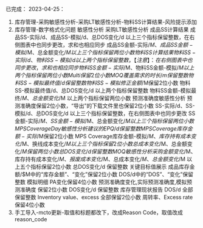 已完成：
2023-04-25：
1. 库存管理-采购敏感性分析-采购LT敏感性分析-物料SS计算结果-风险提示添加
2. 库存管理-数字格式化问题
    敏感性分析
      采购LT敏感性分析
        成品SS计算结果
          成品SS-实际/d、成品SS-模拟/d、总DOS变化/d 以上三个指标保留整数，在右侧图表中也同步更改，求和也相应同步
          成品SS金额-实际/$M、成品SS金额-模拟/$M、总金额变化/$M 以上三个指标保留两位小数
        物料SS计算结果
          物料SS-实际/d、物料SS-模拟/d 以上两个指标保留整数，【注意】：在右侧图表中也同步更改，求和也相应同步
          物料SS金额-实际/$M、物料SS金额-模拟/$M 以上两个指标保留两位小数
          Multi保留2位小数
          MOQ覆盖需求的时长/m保留整数
          物料SS-模拟最终值/d保留整数
          物料SS-模拟修正金额/$M保留2位小数
          物料SS-模拟最终值/d、总DOS变化/d 以上两个指标保留整数
          物料SS金额-模拟最终/$M、总金额变化/$M 以上两个指标保留两位小数
    预测准确度敏感性分析
      预测准确度保留2位小数，“导出”的下载文件里也保留2位小数
      SS-实际/d、SS-模拟/d、总DOS变化/d 以上三个指标保留整数，在右侧图表中也同步更改
      SS金额-实际/$M、SS金额-模拟/$M、总金额变化/$M 以上三个指标保留两位小数
    MPS Coverage Day敏感性分析
      建议的EPQ/d保留整数
      MPS Coverage库存金额-实际/$M保留2位小数
      MPS Coverage库存金额-模拟/$M、库存持有成本变化/$M、换线成本变化/$M 以上三个指标保留2位小数
      总成本变化/$M、总金额变化/$M 保留两位小数
      总DOS变化/d 保留整数
    MOQ敏感性分析
      采购金额变化/$M、库存持有成本变化/$M、报废成本变化/$M、总成本变化/$M、总金额变化/$M 以上五个指标保留2位小数
      总DOS变化/d 保留整数
  关键目标值展示
    成品库存金额/$M中的“库存金额”、“变化”保留2位小数
    DOS/d中的“DOS”、“变化”保留整数
    模拟明细
      PA变化保留4位小数
      预测准确度变化,实际预测准确度,模拟预测准确度 保留2位小数
      DOS变化/d 保留整数
  库存管理现状报告
    DOS/d 全部保留整数
    Inventory value、excess 全部保留2位小数
    周转率、Excess rate保留4位小数
3. 手工导入-mcto更新-取值和标题都改下，改成Reason Code，取值改成reason_code